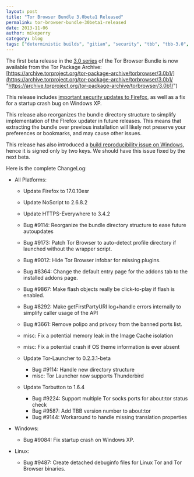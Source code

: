 ```yaml
---
layout: post
title: "Tor Browser Bundle 3.0beta1 Released"
permalink: tor-browser-bundle-30beta1-released
date: 2013-11-06
author: mikeperry
category: blog
tags: ["deterministic builds", "gitian", "security", "tbb", "tbb-3.0", "tor browser", "tor browser bundle", "tor-browser-bundle"]
---
```


The first beta release in the [3.0 series](https://blog.torproject.org/category/tags/tbb-30) of the Tor Browser Bundle is now available from the Tor Package Archive:  
 [https://archive.torproject.org/tor-package-archive/torbrowser/3.0b1/](https://archive.torproject.org/tor-package-archive/torbrowser/3.0b1/ "https://archive.torproject.org/tor-package-archive/torbrowser/3.0b1/")

This release includes [important security updates to Firefox](https://www.mozilla.org/security/known-vulnerabilities/firefoxESR.html#firefox17.0.10), as well as a fix for a startup crash bug on Windows XP.

This release also reorganizes the bundle directory structure to simplify implementation of the FIrefox updater in future releases. This means that extracting the bundle over previous installation will likely not preserve your preferences or bookmarks, and may cause other issues.

This release has also introduced a [build reproducibility issue on Windows](https://trac.torproject.org/projects/tor/ticket/10102), hence it is signed only by two keys. We should have this issue fixed by the next beta.

Here is the complete ChangeLog:

- All Platforms:
  - Update Firefox to 17.0.10esr
  - Update NoScript to 2.6.8.2
  - Update HTTPS-Everywhere to 3.4.2
  - Bug #9114: Reorganize the bundle directory structure to ease future autoupdates
  - Bug #9173: Patch Tor Browser to auto-detect profile directory if launched without the wrapper script.
  - Bug #9012: Hide Tor Browser infobar for missing plugins.
  - Bug #8364: Change the default entry page for the addons tab to the installed addons page.
  - Bug #9867: Make flash objects really be click-to-play if flash is enabled.
  - Bug #8292: Make getFirstPartyURI log+handle errors internally to simplify caller usage of the API
  - Bug #3661: Remove polipo and privoxy from the banned ports list.
  - misc: Fix a potential memory leak in the Image Cache isolation
  - misc: Fix a potential crash if OS theme information is ever absent
  - Update Tor-Launcher to 0.2.3.1-beta
    - Bug #9114: Handle new directory structure
    - misc: Tor Launcher now supports Thunderbird 

  - Update Torbutton to 1.6.4
    - Bug #9224: Support multiple Tor socks ports for about:tor status check
    - Bug #9587: Add TBB version number to about:tor
    - Bug #9144: Workaround to handle missing translation properties 

- Windows:
  - Bug #9084: Fix startup crash on Windows XP. 

- Linux:
  - Bug #9487: Create detached debuginfo files for Linux Tor and Tor Browser binaries. 

